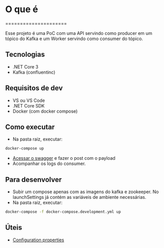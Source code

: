 # O que é

=====================

Esse projeto é uma PoC com uma API servindo como producer em um tópico do Kafka e um Worker servindo como consumer do tópico.

## Tecnologias

- .NET Core 3
- Kafka (confluentinc)

## Requisitos de dev

- VS ou VS Code
- .NET Core SDK
- Docker (com docker compose)

## Como executar

- Na pasta raiz, executar:

```bash
docker-compose up
```

- [Acessar o swagger](http://localhost:5001/index.html) e fazer o post com o payload
- Acompanhar os logs do consumer.

## Para desenvolver

- Subir um compose apenas com as imagens do kafka e zookeeper. No launchSettings já contém as variáveis de ambiente necessárias.
- Na pasta raiz, executar:

```bash
docker-compose -f docker-compose.development.yml up
```

## Úteis

- [Configuration properties](https://github.com/edenhill/librdkafka/blob/master/CONFIGURATION.md)
